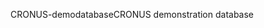 <span data-ttu-id="9c00e-101">CRONUS-demodatabase</span><span class="sxs-lookup"><span data-stu-id="9c00e-101">CRONUS demonstration database</span></span>